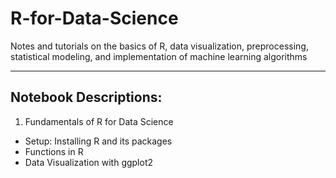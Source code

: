 # R-for-Data-Science
Notes and tutorials on the basics of R, data visualization, preprocessing, statistical modeling, and implementation of machine learning algorithms

----

## Notebook Descriptions:
1.  Fundamentals of R for Data Science
  - Setup: Installing R and its packages
  - Functions in R
  - Data Visualization with ggplot2